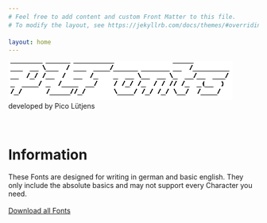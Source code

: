 ```yaml
---
# Feel free to add content and custom Front Matter to this file.
# To modify the layout, see https://jekyllrb.com/docs/themes/#overriding-theme-defaults

layout: home
---
```


![Image](img/PLFontLogo.PNG)
<br>
developed by Pico Lütjens
<br>
<br>
<br>
# Information
These Fonts are designed for writing in german and basic english. They only include the absolute basics and may not support every Character you need.
<br>
<br>
[Download all Fonts](fonts/AllFonts.zip)
<br>
<br>
<br>